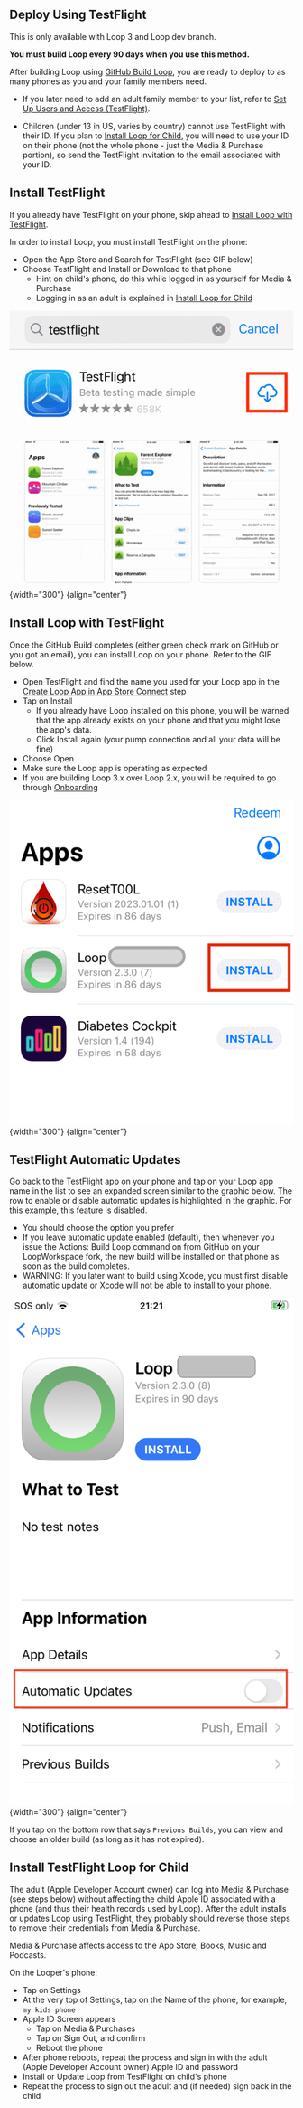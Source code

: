 ## Deploy Using TestFlight

This is only available with Loop 3 and Loop dev branch.

**You must build Loop every 90 days when you use this method.**

After building Loop using [GitHub Build Loop](../gh-actions/gh-first-time.md#build-loop), you are ready to deploy to as many phones as you and your family members need.

* If you later need to add an adult family member to your list, refer to [Set Up Users and Access (TestFlight)](../gh-actions/gh-first-time.md#set-up-users-and-access-testflight).

* Children (under 13 in US, varies by country) cannot use TestFlight with their ID. If you plan to [Install Loop for Child](#install-testflight-loop-for-child), you will need to use your ID on their phone (not the whole phone - just the Media & Purchase portion), so send the TestFlight invitation to the email associated with your ID.


## Install TestFlight

If you already have TestFlight on your phone, skip ahead to [Install Loop with TestFlight](#install-loop-with-testflight).

In order to install Loop, you must install TestFlight on the phone:

* Open the App Store and Search for TestFlight (see GIF below)
* Choose TestFlight and Install or Download to that phone
    * Hint on child's phone, do this while logged in as yourself for Media & Purchase
    * Logging in as an adult is explained in [Install Loop for Child](gh-deploy.md#install-testflight-loop-for-child)

![search for and dowload TestFlight](img/testflight-app-store.gif){width="300"}
{align="center"}


## Install Loop with TestFlight

Once the GitHub Build completes (either green check mark on GitHub or you got an email), you can install Loop on your phone. Refer to the GIF below.

* Open TestFlight and find the name you used for your Loop app in the [Create Loop App in App Store Connect](../gh-actions/gh-first-time.md#create-loop-app-in-app-store-connect) step
* Tap on Install
    * If you already have Loop installed on this phone, you will be warned that the app already exists on your phone and that you might lose the app's data.
    * Click Install again (your pump connection and all your data will be fine)
* Choose Open
* Make sure the Loop app is operating as expected
* If you are building Loop 3.x over Loop 2.x, you will be required to go through [Onboarding](../loop-3/onboarding.md)

![install Loop from TestFlight](img/testflight-install-loop.gif){width="300"}
{align="center"}

## TestFlight Automatic Updates

Go back to the TestFlight app on your phone and tap on your Loop app name in the list to see an expanded screen similar to the graphic below. The row to enable or disable automatic updates is highlighted in the graphic. For this example, this feature is disabled.

* You should choose the option you prefer
* If you leave automatic update enabled (default), then whenever you issue the Actions: Build Loop command on from GitHub on your LoopWorkspace fork, the new build will be installed on that phone as soon as the build completes.
* WARNING: If you later want to build using Xcode, you must first disable automatic update or Xcode will not be able to install to your phone.

![enable or disable automatic update for Loop](img/testflight-auto-update.png){width="300"}
{align="center"}

If you tap on the bottom row that says `Previous Builds`, you can view and choose an older build (as long as it has not expired).

## Install TestFlight Loop for Child

The adult (Apple Developer Account owner) can log into Media & Purchase (see steps below) without affecting the child Apple ID associated with a phone (and thus their health records used by Loop). After the adult installs or updates Loop using TestFlight, they probably should reverse those steps to remove their credentials from Media & Purchase.

Media & Purchase affects access to the App Store, Books, Music and Podcasts.

On the Looper's phone:

* Tap on Settings
* At the very top of Settings, tap on the Name of the phone, for example, `my kids phone`
* Apple ID Screen appears
    * Tap on Media & Purchases
    * Tap on Sign Out, and confirm
    * Reboot the phone
* After phone reboots, repeat the process and sign in with the adult (Apple Developer Account owner) Apple ID and password
* Install or Update Loop from TestFlight on child's phone
* Repeat the process to sign out the adult and (if needed) sign back in the child


